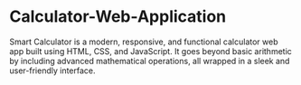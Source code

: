 # Calculator-Web-Application
Smart Calculator is a modern, responsive, and functional calculator web app built using HTML, CSS, and JavaScript. It goes beyond basic arithmetic by including advanced mathematical operations, all wrapped in a sleek and user-friendly interface.
